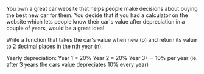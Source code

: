 You own a great car website that helps people make decisions about buying the best new car for them. You decide that if you had a calculator on the website which lets people know their car's value after depreciation in a couple of years, would be a great idea!

Write a function that takes the car's value when new (p) and return its value to 2 decimal places in the nth year (n).

Yearly depreciation: Year 1 = 20% Year 2 = 20% Year 3+ = 10% per year (ie. after 3 years the cars value depreciates 10% every year)
